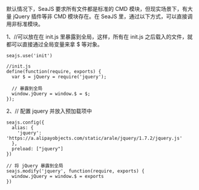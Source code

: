 默认情况下，SeaJS 要求所有文件都是标准的 CMD 模块，但现实场景下，有大量 jQuery 插件等非 CMD 模块存在。在 SeaJS 里，通过以下方式，可以直接调用非标准模块。

1、//可以放在在 init.js 里暴露到全局，这样，所有在 init.js 之后载入的文件，就都可以直接通过全局变量来拿 $ 等对象。

  ```
  seajs.use('init')

  //init.js
  define(function(require, exports) {
  	var $ = jQuery = require('jquery');

  	// 暴露到全局
  	window.jQuery = window.$ = $;
  });
  ```

2、// 配置 jquery 并放入预加载项中
  ```
  seajs.config({
    alias: {
      'jquery': 'https://a.alipayobjects.com/static/arale/jquery/1.7.2/jquery.js'
    },
    preload: ["jquery"]
  })

  // 将 jQuery 暴露到全局
  seajs.modify('jquery', function(require, exports) {
    window.jQuery = window.$ = exports
  })
  ```
